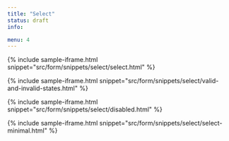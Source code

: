 ```yaml
---
title: "Select"
status: draft
info:

menu: 4
---
```


{% include sample-iframe.html snippet="src/form/snippets/select/select.html" %}

{% include sample-iframe.html snippet="src/form/snippets/select/valid-and-invalid-states.html" %}

{% include sample-iframe.html snippet="src/form/snippets/select/disabled.html" %}

{% include sample-iframe.html snippet="src/form/snippets/select/select-minimal.html" %}
